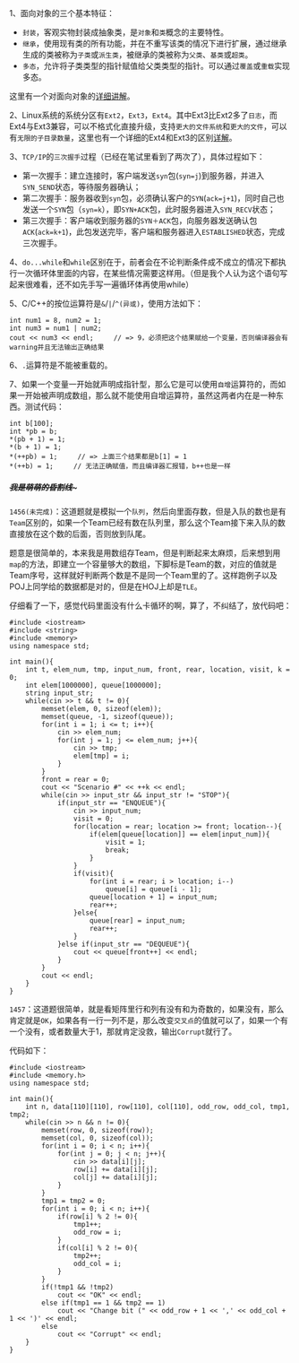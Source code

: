 1、面向对象的三个基本特征：  

   - ```封装```，客观实物封装成抽象类，是```对象```和```类```概念的主要特性。
   - ```继承```，使用现有类的所有功能，并在不重写该类的情况下进行扩展，通过继承生成的类被称为```子类```或```派生类```，被继承的类被称为```父类```、```基类```或```超类```。
   - ```多态```，允许将子类类型的指针赋值给父类类型的指针。可以通过```覆盖```或```重载```实现多态。  

这里有一个对面向对象的[详细讲解](http://blog.csdn.net/ztj111/article/details/1854611)。   
	
2、Linux系统的系统分区有```Ext2```，```Ext3```，```Ext4```。其中Ext3比Ext2多了```日志```，而Ext4与Ext3兼容，可以不格式化直接升级，支持```更大的文件系统```和```更大的文件```，可以有```无限的子目录数量```，这里也有一个详细的Ext4和Ext3的区别[详解](http://zxboom.iteye.com/blog/383986)。  

3、```TCP/IP```的```三次握手```过程（已经在笔试里看到了两次了），具体过程如下：

  - 第一次握手：建立连接时，客户端发送```syn```包(```syn=j```)到服务器，并进入```SYN_SEND```状态，等待服务器确认； 
  - 第二次握手：服务器收到```syn```包，必须确认客户的```SYN```(```ack=j+1```)，同时自己也发送一个```SYN```包（```syn=k```），即```SYN+ACK```包，此时服务器进入```SYN_RECV```状态； 
  - 第三次握手：客户端收到服务器的```SYN＋ACK```包，向服务器发送确认包```ACK```(```ack=k+1```)，此包发送完毕，客户端和服务器进入```ESTABLISHED```状态，完成三次握手。 
	
4、```do...while```和```while```区别在于，前者会在不论判断条件成不成立的情况下都执行一次循环体里面的内容，在某些情况需要这样用。（但是我个人认为这个语句写起来很难看，还不如先手写一遍循环体再使用while）  

5、C/C++的按位运算符是```&```/```|```/```^(异或)```，使用方法如下：

    int num1 = 8, num2 = 1;
    int num3 = num1 | num2;
    cout << num3 << endl;     // => 9，必须把这个结果赋给一个变量，否则编译器会有warning并且无法输出正确结果

6、```.```运算符是不能被重载的。  

7、如果一个变量一开始就声明成指针型，那么它是可以使用```自增```运算符的，而如果一开始被声明成数组，那么就不能使用自增运算符，虽然这两者内在是一种东西。测试代码：

    int b[100];
    int *pb = b;
    *(pb + 1) = 1;
    *(b + 1) = 1;
    *(++pb) = 1;     // => 上面三个结果都是b[1] = 1
    *(++b) = 1;     // 无法正确赋值，而且编译器汇报错，b++也是一样  
		
##### ~~~~~~~~~~~~我是萌萌的昏割线~~~~~~~~~~~~~  

```1456(未完成)```：这道题就是模拟一个```队列```，然后向里面存数，但是入队的数也是有```Team```区别的，如果一个Team已经有数在队列里，那么这个Team接下来入队的数直接放在这个数的后面，否则放到队尾。  

题意是很简单的，本来我是用数组存Team，但是判断起来太麻烦，后来想到用```map```的方法，即建立一个容量够大的数组，下脚标是Team的数，对应的值就是Team序号，这样就好判断两个数是不是同一个Team里的了。这样跑例子以及POJ上同学给的数据都是对的，但是在HOJ上却是```TLE```。  

仔细看了一下，感觉代码里面没有什么卡循环的啊，算了，不纠结了，放代码吧：  

    #include <iostream>
    #include <string>
    #include <memory>
    using namespace std;
    
    int main(){
        int t, elem_num, tmp, input_num, front, rear, location, visit, k = 0;
        int elem[1000000], queue[1000000];
        string input_str;
        while(cin >> t && t != 0){
            memset(elem, 0, sizeof(elem));
            memset(queue, -1, sizeof(queue));
            for(int i = 1; i <= t; i++){
                cin >> elem_num;
                for(int j = 1; j <= elem_num; j++){
                    cin >> tmp;
                    elem[tmp] = i;
                }
            }
            front = rear = 0;
            cout << "Scenario #" << ++k << endl;
            while(cin >> input_str && input_str != "STOP"){
                if(input_str == "ENQUEUE"){
                    cin >> input_num;
                    visit = 0;
                    for(location = rear; location >= front; location--){
                        if(elem[queue[location]] == elem[input_num]){
                            visit = 1;
                            break;
                        }
                    }
                    if(visit){
                        for(int i = rear; i > location; i--)
                            queue[i] = queue[i - 1];
                        queue[location + 1] = input_num;
                        rear++;
                    }else{
                        queue[rear] = input_num;
                        rear++;
                    }
                }else if(input_str == "DEQUEUE"){
                    cout << queue[front++] << endl;
                }
            }
            cout << endl;
        }
    }


```1457```：这道题很简单，就是看矩阵里行和列有没有和为奇数的，如果没有，那么肯定就是```OK```，如果各有一行一列不是，那么改变```交叉点```的值就可以了，如果一个有一个没有，或者数量大于1，那就肯定没救，输出```Corrupt```就行了。  

代码如下：

    #include <iostream>
    #include <memory.h>
    using namespace std;
    
    int main(){
        int n, data[110][110], row[110], col[110], odd_row, odd_col, tmp1, tmp2;
        while(cin >> n && n != 0){
            memset(row, 0, sizeof(row));
            memset(col, 0, sizeof(col));
            for(int i = 0; i < n; i++){
                for(int j = 0; j < n; j++){
                    cin >> data[i][j];
                    row[i] += data[i][j];
                    col[j] += data[i][j];
                }
            }
            tmp1 = tmp2 = 0;
            for(int i = 0; i < n; i++){
                if(row[i] % 2 != 0){
                    tmp1++;
                    odd_row = i;
                }
                if(col[i] % 2 != 0){
                    tmp2++;
                    odd_col = i;
                }
            }
            if(!tmp1 && !tmp2)
                cout << "OK" << endl;
            else if(tmp1 == 1 && tmp2 == 1)
                cout << "Change bit (" << odd_row + 1 << ',' << odd_col + 1 << ')' << endl;
            else
                cout << "Corrupt" << endl;
        }
    }
